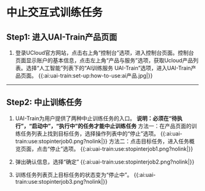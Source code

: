 

# 中止交互式训练任务

## Step1: 进入UAI-Train产品页面

1. 登录UCloud官方网站，点击右上角“控制台”选项，进入控制台页面。控制台页面显示账户的基本信息，点击左上角“产品与服务”选项，获取Ucloud产品列表。选择“人工智能”列表下的“AI训练服务 UAI-Train”选项，进入UAI-Train产品页面。 
{{:ai:uai-train:set-up:how-to-use:ai产品.jpg|}}

----

## Step2: 中止训练任务

1. UAI-Train为用户提供了两种中止训练任务的入口。
**说明：必须在“待执行”，“启动中”，“执行中”的任务才能中止训练任务** 
方法一：在产品页面的训练任务列表上找到目标任务，选择操作列表中的“停止”选项。
{{:ai:uai-train:use:stopinterjob0.png?nolink|}} 
方法二：点击目标任务，进入任务概览页面，点击“停止”选项。
{{:ai:uai-train:use:stopinterjob1.png?nolink|}}

2. 弹出确认信息，选择“确定” 
{{:ai:uai-train:use:stopinterjob2.png?nolink|}}

3. 训练任务列表页上目标任务的状态变为“停止中”。
{{:ai:uai-train:use:stopinterjob3.png?nolink|}}

